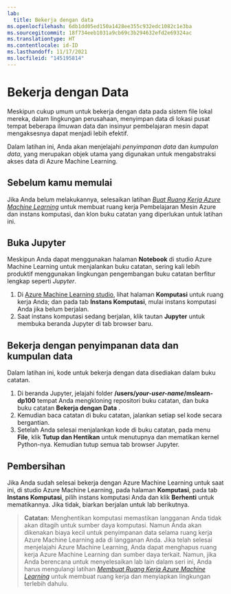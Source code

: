 ```yaml
---
lab:
  title: Bekerja dengan data
ms.openlocfilehash: 6db1dd05ed150a1428ee355c932edc1082c1e3ba
ms.sourcegitcommit: 18f734eeb1031a9cb69c3b294632efd2e69324ac
ms.translationtype: HT
ms.contentlocale: id-ID
ms.lasthandoff: 11/17/2021
ms.locfileid: "145195814"
---
```

# <a name="work-with-data"></a>Bekerja dengan Data

Meskipun cukup umum untuk bekerja dengan data pada sistem file lokal mereka, dalam lingkungan perusahaan, menyimpan data di lokasi pusat tempat beberapa ilmuwan data dan insinyur pembelajaran mesin dapat mengaksesnya dapat menjadi lebih efektif.

Dalam latihan ini, Anda akan menjelajahi *penyimpanan data* dan *kumpulan data*, yang merupakan objek utama yang digunakan untuk mengabstraksi akses data di Azure Machine Learning.

## <a name="before-you-start"></a>Sebelum kamu memulai

Jika Anda belum melakukannya, selesaikan latihan *[Buat Ruang Kerja Azure Machine Learning](01-create-a-workspace.md)* untuk membuat ruang kerja Pembelajaran Mesin Azure dan instans komputasi, dan klon buku catatan yang diperlukan untuk latihan ini.

## <a name="open-jupyter"></a>Buka Jupyter

Meskipun Anda dapat menggunakan halaman **Notebook** di studio Azure Machine Learning untuk menjalankan buku catatan, sering kali lebih produktif menggunakan lingkungan pengembangan buku catatan berfitur lengkap seperti *Jupyter*.

1. Di [Azure Machine Learning studio](https://ml.azure.com), lihat halaman **Komputasi** untuk ruang kerja Anda; dan pada tab **Instans Komputasi**, mulai instans komputasi Anda jika belum berjalan.
2. Saat instans komputasi sedang berjalan, klik tautan **Jupyter** untuk membuka beranda Jupyter di tab browser baru.

## <a name="work-with-datastores-and-datasets"></a>Bekerja dengan penyimpanan data dan kumpulan data

Dalam latihan ini, kode untuk bekerja dengan data disediakan dalam buku catatan.

1. Di beranda Jupyter, jelajahi folder **/users/*your-user-name*/mslearn-dp100** tempat Anda mengkloning repositori buku catatan, dan buka buku catatan **Bekerja dengan Data** .
2. Kemudian baca catatan di buku catatan, jalankan setiap sel kode secara bergantian.
3. Setelah Anda selesai menjalankan kode di buku catatan, pada menu **File**, klik **Tutup dan Hentikan** untuk menutupnya dan mematikan kernel Python-nya. Kemudian tutup semua tab browser Jupyter.

## <a name="clean-up"></a>Pembersihan

Jika Anda sudah selesai bekerja dengan Azure Machine Learning untuk saat ini, di studio Azure Machine Learning, pada halaman **Komputasi**, pada tab **Instans Komputasi**, pilih instans komputasi Anda dan klik **Berhenti** untuk mematikannya. Jika tidak, biarkan berjalan untuk lab berikutnya.

> **Catatan**: Menghentikan komputasi memastikan langganan Anda tidak akan ditagih untuk sumber daya komputasi. Namun Anda akan dikenakan biaya kecil untuk penyimpanan data selama ruang kerja Azure Machine Learning ada di langganan Anda. Jika telah selesai menjelajahi Azure Machine Learning, Anda dapat menghapus ruang kerja Azure Machine Learning dan sumber daya terkait. Namun, jika Anda berencana untuk menyelesaikan lab lain dalam seri ini, Anda harus mengulangi latihan *[Membuat Ruang Kerja Azure Machine Learning](01-create-a-workspace.md)* untuk membuat ruang kerja dan menyiapkan lingkungan terlebih dahulu.